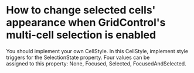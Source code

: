 # How to change selected cells' appearance when GridControl's multi-cell selection is enabled


<p>You should implement your own CellStyle. In this CellStyle, implement style triggers for the SelectionState property. Four values can be <br />
assigned to this property: None, Focused, Selected, FocusedAndSelected.</p>

<br/>


